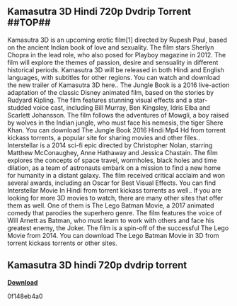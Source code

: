 ## Kamasutra 3D Hindi 720p Dvdrip Torrent ##TOP##

  
Kamasutra 3D is an upcoming erotic film[1] directed by Rupesh Paul, based on the ancient Indian book of love and sexuality. The film stars Sherlyn Chopra in the lead role, who also posed for Playboy magazine in 2012. The film will explore the themes of passion, desire and sensuality in different historical periods. Kamasutra 3D will be released in both Hindi and English languages, with subtitles for other regions. You can watch and download the new trailer of Kamasutra 3D here.. The Jungle Book is a 2016 live-action adaptation of the classic Disney animated film, based on the stories by Rudyard Kipling. The film features stunning visual effects and a star-studded voice cast, including Bill Murray, Ben Kingsley, Idris Elba and Scarlett Johansson. The film follows the adventures of Mowgli, a boy raised by wolves in the Indian jungle, who must face his nemesis, the tiger Shere Khan. You can download The Jungle Book 2016 Hindi Mp4 Hd from torrent kickass torrents, a popular site for sharing movies and other files.. Interstellar is a 2014 sci-fi epic directed by Christopher Nolan, starring Matthew McConaughey, Anne Hathaway and Jessica Chastain. The film explores the concepts of space travel, wormholes, black holes and time dilation, as a team of astronauts embark on a mission to find a new home for humanity in a distant galaxy. The film received critical acclaim and won several awards, including an Oscar for Best Visual Effects. You can find Interstellar Movie In Hindi from torrent kickass torrents as well.. If you are looking for more 3D movies to watch, there are many other sites that offer them as well. One of them is The Lego Batman Movie, a 2017 animated comedy that parodies the superhero genre. The film features the voice of Will Arnett as Batman, who must learn to work with others and face his greatest enemy, the Joker. The film is a spin-off of the successful The Lego Movie from 2014. You can download The Lego Batman Movie in 3D from torrent kickass torrents or other sites.
 
## Kamasutra 3D hindi 720p dvdrip torrent


[**Download**](https://searchdisvipas.blogspot.com/?download=2tKtKX)

 0f148eb4a0
